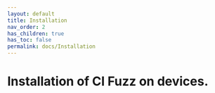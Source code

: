 ```yaml
---
layout: default
title: Installation
nav_order: 2
has_children: true
has_toc: false
permalink: docs/Installation
---
```


# Installation of CI Fuzz on devices.